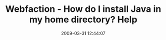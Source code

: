 ---
date: 2009-03-31 12:44:07
link:
  source: delicious
  source_url: https://del.icio.us/roytang
  text: Webfaction - How do I install Java in my home directory? Help
  url: https://help.webfaction.com/167
slug: webfaction-how-do-i-install-java-in-my-home-directory-help
source: delicious
tags:
- web-development
- webfaction
title: Webfaction - How do I install Java in my home directory? Help
---